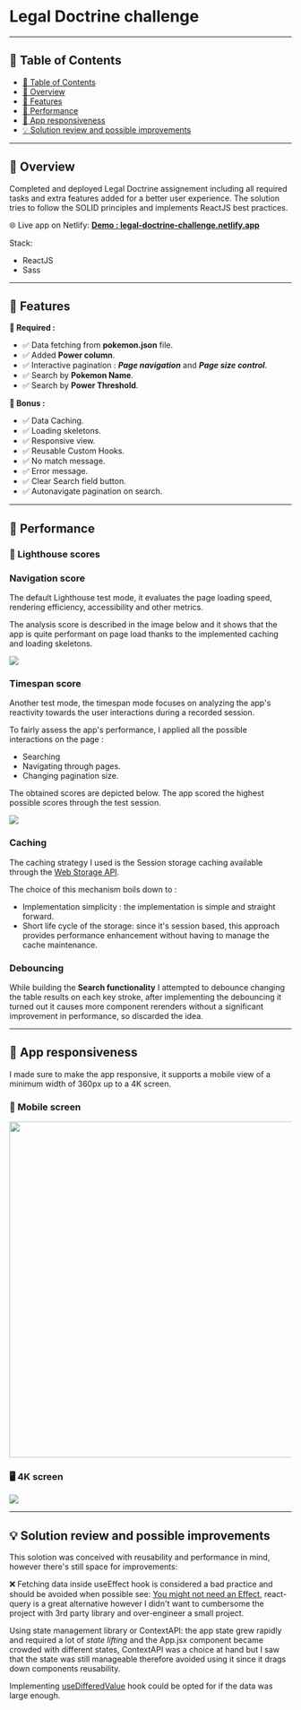 # Legal Doctrine challenge
---

## 📖 Table of Contents

- [📖 Table of Contents](#-table-of-contents)
- [📍 Overview](#-overview)
- [🤖 Features](#-features)
- [🚀 Performance](#-performance)
- [📜 App responsiveness](#-app-responsiveness)
- [💡 Solution review and possible improvements](#-solution-review-and-possible-improvements)

---
## 📍 Overview

Completed and deployed Legal Doctrine assignement including all required tasks and extra features added for a better user experience. The solution tries to follow the SOLID principles and implements ReactJS best practices.

🌐 Live app on Netlify: <a href="https://legal-doctrine-challenge.netlify.app/" target="_blank">**Demo : legal-doctrine-challenge.netlify.app**</a>

Stack:
- ReactJS
- Sass

---

## 🤖 Features
**:red_circle: Required :**
- :white_check_mark: Data fetching from **pokemon.json** file.
- :white_check_mark: Added **Power column**.
- :white_check_mark: Interactive pagination : ***Page navigation*** and ***Page size control***.
- :white_check_mark: Search by **Pokemon Name**.
- :white_check_mark: Search by **Power Threshold**.

**🎁 Bonus :**
- :white_check_mark: Data Caching.
- :white_check_mark: Loading skeletons.
- :white_check_mark: Responsive view.
- :white_check_mark: Reusable Custom Hooks.
- :white_check_mark: No match message.
- :white_check_mark: Error message.
- :white_check_mark: Clear Search field button.
- :white_check_mark: Autonavigate pagination on search.

---

## 🚀 Performance

### 🚨 Lighthouse scores

### Navigation score

The default Lighthouse test mode, it evaluates the page loading speed, rendering efficiency, accessibility and other metrics. 

The analysis score is described in the image below and it shows that the app is quite performant on page load thanks to the implemented caching and loading skeletons.

<img src="./screenshots/lighthouset-deployed-no-delay.png" />

### Timespan score

Another test mode, the timespan mode focuses on analyzing the app's reactivity towards the user interactions during a recorded session.

To fairly assess the app's performance, I applied all the possible interactions on the page :
- Searching
- Navigating through pages.
- Changing pagination size.

The obtained scores are depicted below. The app scored the highest possible scores through the test session.

<img src="./screenshots/lighthouse-timespan.png" />

### Caching

The caching strategy I used is the Session storage caching available through the [Web Storage API](https://developer.mozilla.org/en-US/docs/Web/API/Web_Storage_API/Using_the_Web_Storage_API).

The choice of this mechanism boils down to :
- Implementation simplicity : the implementation is simple and straight forward.
- Short life cycle of the storage: since it's session based, this approach provides performance enhancement without having to manage the cache maintenance.
  
### Debouncing

While building the **Search functionality** I attempted to debounce changing the table results on each key stroke, after implementing the debouncing it turned out it causes more component rerenders without a significant improvement in performance, so discarded the idea.

---

## 📜 App responsiveness

I made sure to make the app responsive, it supports a mobile view of a minimum width of 360px up to a 4K screen.

### 📱 Mobile screen 

<img src="./screenshots/responsiveness-mobile-view.png" height="600px" />

### 🖥️ 4K screen 

<img src="./screenshots/responsiveness-4k.png" />

---

## 💡 Solution review and possible improvements

This solotion was conceived with reusability and performance in mind, however there's still space for improvements:

❌ Fetching data inside useEffect hook is considered a bad practice and should be avoided when possible see: [You might not need an Effect](https://react.dev/learn/you-might-not-need-an-effect), react-query is a great alternative however I didn't want to cumbersome the project with 3rd party library and over-engineer a small project.

Using state management library or ContextAPI: the app state grew rapidly and required a lot of *state lifting* and the App.jsx component became crowded with different states, ContextAPI was a choice at hand but I saw that the state was still manageable therefore avoided using it since it drags down components reusability.

Implementing [useDifferedValue](https://react.dev/reference/react/useDeferredValue) hook could be opted for if the data was large enough.




